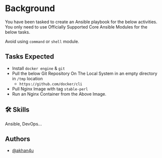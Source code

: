 # Background

You have been tasked to create an Ansible playbook for the below activities. You only need to use Officially Supported Core Ansible Modules for the below tasks.

Avoid using `command` or `shell` module.

## Tasks Expected

- Install `docker engine` & `git`
- Pull the below Git Repository On The Local System in an empty directory in `/tmp` location
    - `https://github.com/docker/cli`
- Pull Nginx Image with tag `stable-perl`
- Run an Nginx Container from the Above Image.

## 🛠 Skills
Ansible, DevOps...


## Authors

- [@akhan4u](https://www.github.com/akhan4u)
